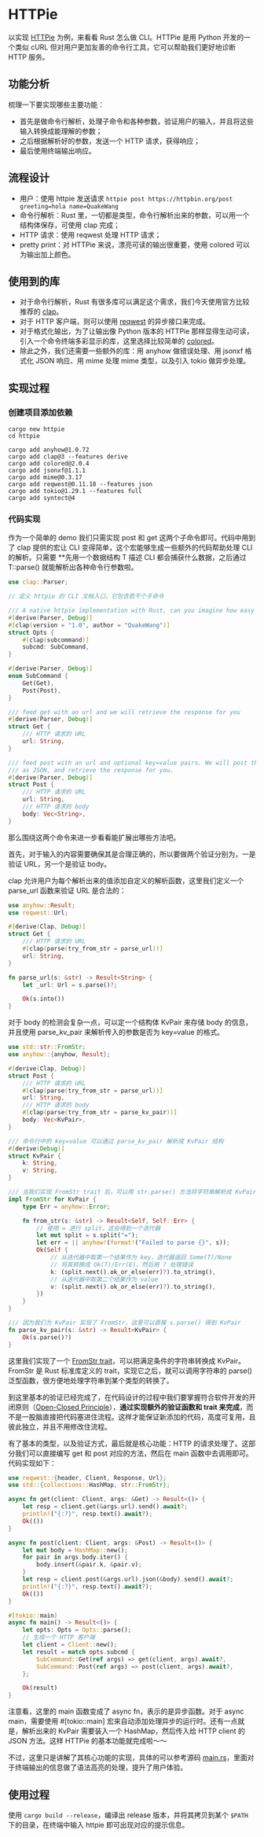 # HTTPie

以实现 [HTTPie](https://httpie.io/) 为例，来看看 Rust 怎么做 CLI。HTTPie 是用 Python 开发的一个类似 cURL 但对用户更加友善的命令行工具，它可以帮助我们更好地诊断 HTTP 服务。

## 功能分析

梳理一下要实现哪些主要功能：

- 首先是做命令行解析，处理子命令和各种参数，验证用户的输入，并且将这些输入转换成能理解的参数；
- 之后根据解析好的参数，发送一个 HTTP 请求，获得响应；
- 最后使用终端输出响应。

## 流程设计

- 用户：使用 httpie 发送请求 `httpie post https://httpbin.org/post greeting=hola name=QuakeWang`
- 命令行解析：Rust 里，一切都是类型，命令行解析出来的参数，可以用一个结构体保存，可使用 clap 完成；
- HTTP 请求：使用 reqwest 处理 HTTP 请求；
- pretty print：对 HTTPie 来说，漂亮可读的输出很重要，使用 colored 可以为输出加上颜色。

## 使用到的库

- 对于命令行解析，Rust 有很多库可以满足这个需求，我们今天使用官方比较推荐的 [clap](https://github.com/clap-rs/clap)。
- 对于 HTTP 客户端，则可以使用 [reqwest](https://github.com/seanmonstar/reqwest) 的异步接口来完成。
- 对于格式化输出，为了让输出像 Python 版本的 HTTPie 那样显得生动可读，引入一个命令终端多彩显示的库，这里选择比较简单的 [colored](https://github.com/colored-rs/colored)。
- 除此之外，我们还需要一些额外的库：用 anyhow 做错误处理、用 jsonxf 格式化 JSON 响应、用 mime 处理 mime 类型，以及引入 tokio 做异步处理。

## 实现过程

### 创建项目添加依赖

```shell
cargo new httpie
cd httpie

cargo add anyhow@1.0.72
cargo add clap@3 --features derive
cargo add colored@2.0.4
cargo add jsonxf@1.1.1
cargo add mime@0.3.17
cargo add reqwest@0.11.18 --features json
cargo add tokio@1.29.1 --features full
cargo add syntect@4
```

### 代码实现

作为一个简单的 demo 我们只需实现 post 和 get 这两个子命令即可。代码中用到了 clap 提供的宏让 CLI 变得简单，这个宏能够生成一些额外的代码帮助处理 CLI 的解析。只需要 **先用一个数据结构 T 描述 CLI 都会捕获什么数据，之后通过 T::parse() 就能解析出各种命令行参数啦。

```rust
use clap::Parser;

// 定义 httpie 的 CLI 文档入口，它包含若干个子命令

/// A native httpie implementation with Rust, can you imagine how easy it is?
#[derive(Parser, Debug)]
#[clap(version = "1.0", author = "QuakeWang")]
struct Opts {
    #[clap(subcommand)]
    subcmd: SubCommand,
}

#[derive(Parser, Debug)]
enum SubCommand {
    Get(Get),
    Post(Post),
}

/// feed get with an url and we will retrieve the response for you
#[derive(Parser, Debug)]
struct Get {
    /// HTTP 请求的 URL
    url: String,
}

/// feed post with an url and optional key=value pairs. We will post the data
/// as JSON, and retrieve the response for you.
#[derive(Parser, Debug)]
struct Post {
    /// HTTP 请求的 URL
    url: String,
    /// HTTP 请求的 body
    body: Vec<String>,
}
```

那么围绕这两个命令来进一步看看能扩展出哪些方法吧。

首先，对于输入的内容需要确保其是合理正确的，所以要做两个验证分别为，一是验证 URL，另一个是验证 body。

clap 允许用户为每个解析出来的值添加自定义的解析函数，这里我们定义一个 parse_url 函数来验证 URL 是合法的：

```Rust
use anyhow::Result;
use reqwest::Url;

#[derive(Clap, Debug)]
struct Get {
    /// HTTP 请求的 URL
    #[clap(parse(try_from_str = parse_url))]
    url: String,
}

fn parse_url(s: &str) -> Result<String> {
    let _url: Url = s.parse()?;

    Ok(s.into())
}
```

对于 body 的检测会复杂一点，可以定一个结构体 KvPair 来存储 body 的信息，并且使用 parse_kv_pair 来解析传入的参数是否为 key=value 的格式。

```rust
use std::str::FromStr;
use anyhow::{anyhow, Result};

#[derive(Clap, Debug)]
struct Post {
    /// HTTP 请求的 URL
    #[clap(parse(try_from_str = parse_url))]
    url: String,
    /// HTTP 请求的 body
    #[clap(parse(try_from_str = parse_kv_pair))]
    body: Vec<KvPair>,
}

/// 命令行中的 key=value 可以通过 parse_kv_pair 解析成 KvPair 结构
#[derive(Debug)]
struct KvPair {
    k: String,
    v: String,
}

/// 当我们实现 FromStr trait 后，可以用 str.parse() 方法将字符串解析成 KvPair
impl FromStr for KvPair {
    type Err = anyhow::Error;

    fn from_str(s: &str) -> Result<Self, Self::Err> {
        // 使用 = 进行 split，这会得到一个迭代器
        let mut split = s.split("=");
        let err = || anyhow!(format!("Failed to parse {}", s));
        Ok(Self {
            // 从迭代器中取第一个结果作为 key，迭代器返回 Some(T)/None
            // 将其转换成 Ok(T)/Err(E)，然后用 ? 处理错误
            k: (split.next().ok_or_else(err)?).to_string(),
            // 从迭代器中取第二个结果作为 value
            v: (split.next().ok_or_else(err)?).to_string(),
        })
    }
}

/// 因为我们为 KvPair 实现了 FromStr，这里可以直接 s.parse() 得到 KvPair
fn parse_kv_pair(s: &str) -> Result<KvPair> {
    Ok(s.parse()?)
}
```

这里我们实现了一个 [FromStr trait](https://doc.rust-lang.org/std/str/trait.FromStr.html)，可以把满足条件的字符串转换成 KvPair。FromStr 是 Rust 标准库定义的 trait，实现它之后，就可以调用字符串的 parse() 泛型函数，很方便地处理字符串到某个类型的转换了。

到这里基本的验证已经完成了，在代码设计的过程中我们要掌握符合软件开发的开闭原则（[Open-Closed Principle](https://en.wikipedia.org/wiki/Open%E2%80%93closed_principle)），**通过实现额外的验证函数和 trait 来完成**，而不是一股脑直接把代码塞进住流程。这样才能保证新添加的代码，高度可复用，且彼此独立，并且不用修改住流程。

有了基本的类型，以及验证方式，最后就是核心功能：HTTP 的请求处理了。这部分我们可以直接编写 get 和 post 对应的方法，然后在 main 函数中去调用即可。代码实现如下：

```rust
use reqwest::{header, Client, Response, Url};
use std::{collections::HashMap, str::FromStr};

async fn get(client: Client, args: &Get) -> Result<()> {
    let resp = client.get(&args.url).send().await?;
    println!("{:?}", resp.text().await?);
    Ok(())
}

async fn post(client: Client, args: &Post) -> Result<()> {
    let mut body = HashMap::new();
    for pair in args.body.iter() {
        body.insert(&pair.k, &pair.v);
    }
    let resp = client.post(&args.url).json(&body).send().await?;
    println!("{:?}", resp.text().await?);
    Ok(())
}

#[tokio::main]
async fn main() -> Result<()> {
    let opts: Opts = Opts::parse();
    // 生成一个 HTTP 客户端
    let client = Client::new();
    let result = match opts.subcmd {
        SubCommand::Get(ref args) => get(client, args).await?,
        SubCommand::Post(ref args) => post(client, args).await?,
    };

    Ok(result)
}
```

注意看，这里的 main 函数变成了 async fn，表示的是异步函数。对于 async main，需要使用 #[tokio::main] 宏来自动添加处理异步的运行时。还有一点就是，解析出来的 KvPair 需要装入一个 HashMap，然后传入给 HTTP client 的 JSON 方法。这样 HTTPie 的基本功能就完成啦～～

不过，这里只是讲解了其核心功能的实现，具体的可以参考源码 [main.rs](../httpie/src/main.rs)，里面对于终端输出的信息做了语法高亮的处理，提升了用户体验。

## 使用过程

使用 `cargo build --release`，编译出 release 版本，并将其拷贝到某个 `$PATH` 下的目录，在终端中输入 httpie 即可出现对应的提示信息。
